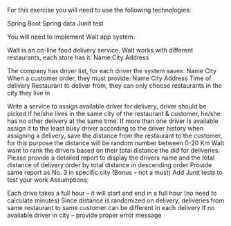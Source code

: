 For this exercise you will need to use the following technologies:

Spring Boot 
Spring data
Junit test

You will need to Implement Walt app system.

Walt is an on-line food delivery service. Walt works with different restaurants, each store has it: Name City Address

The company has driver list, for each driver the system saves: Name City When a customer order, they must provide: Name City Address Time of delivery Restaurant to deliver from, they can only choose restaurants in the city they live in

Write a service to assign available driver for delivery, driver should be picked if he/she lives in the same city of the restaurant & customer, he/she has no other delivery at the same time. If more than one driver is available assign it to the least busy driver according to the driver history
when assigning a delivery, save the distance from the restaurant to the customer, for this purpose the distance will be random number between 0-20 Km
Walt want to rank the drivers based on their total distance the did for deliveries. Please provide a detailed report to display the drivers name and the total distance of delivery order by total distance in descending order
Provide same report as No. 3 in specific city (Bonus – not a must)
Add Junit tests to test your work
Assumptions:

Each drive takes a full hour – it will start and end in a full hour (no need to calculate minutes)
Since distance is randomized on delivery, deliveries from same restaurant to same customer can be different in each delivery
If no available driver in city – provide proper error message

